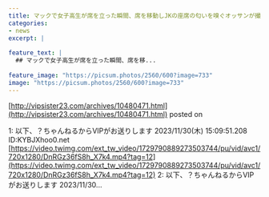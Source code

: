 ```yaml
---
title: マックで女子高生が席を立った瞬間、席を移動しJKの座席の匂いを嗅ぐオッサンが撮影される
categories:
- news
excerpt: |
  
feature_text: |
  ## マックで女子高生が席を立った瞬間、席を移...
  
feature_image: "https://picsum.photos/2560/600?image=733"
image: "https://picsum.photos/2560/600?image=733"
---
```


[http://vipsister23.com/archives/10480471.html](http://vipsister23.com/archives/10480471.html)
posted on 

<!--more-->

1: 以下、？ちゃんねるからVIPがお送りします 2023/11/30(木) 15:09:51.208 ID:KYBJXhoo0.net [https://video.twimg.com/ext_tw_video/1729790889273503744/pu/vid/avc1/720x1280/DnRGz36fS8h_X7k4.mp4?tag=12](https://video.twimg.com/ext_tw_video/1729790889273503744/pu/vid/avc1/720x1280/DnRGz36fS8h_X7k4.mp4?tag=12) 2: 以下、？ちゃんねるからVIPがお送りします 2023/11/30...
